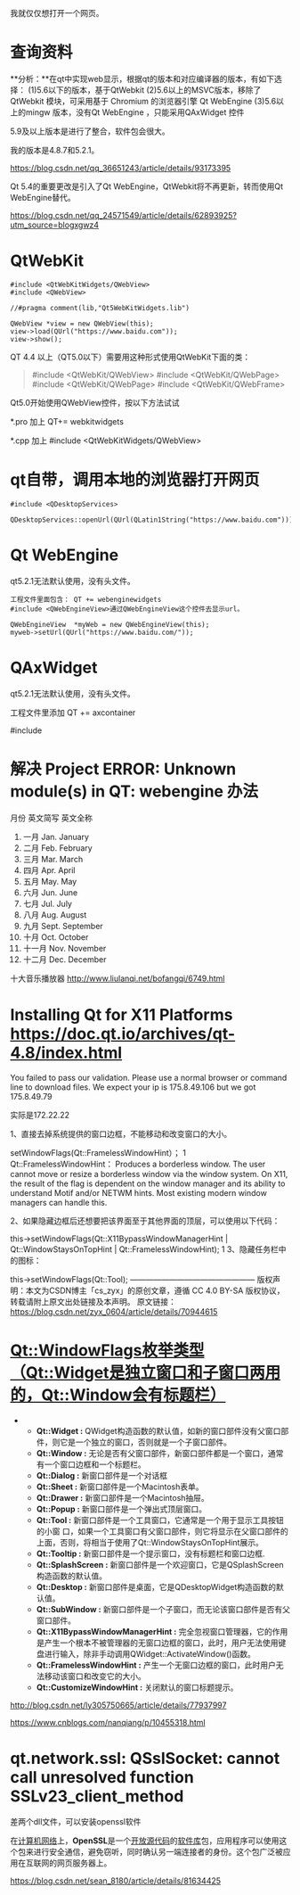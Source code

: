 我就仅仅想打开一个网页。

# 查询资料

 **分析：**在qt中实现web显示，根据qt的版本和对应编译器的版本，有如下选择：
(1)5.6以下的版本，基于QtWebkit
(2)5.6以上的MSVC版本，移除了QtWebkit 模块，可采用基于 Chromium 的浏览器引擎 Qt WebEngine
(3)5.6以上的mingw 版本，没有Qt WebEngine ，只能采用QAxWidget 控件 

5.9及以上版本是进行了整合，软件包会很大。

我的版本是4.8.7和5.2.1。

 https://blog.csdn.net/qq_36651243/article/details/93173395 

 Qt 5.4的重要更改是引入了Qt WebEngine，QtWebkit将不再更新，转而使用Qt WebEngine替代。 

 https://blog.csdn.net/qq_24571549/article/details/62893925?utm_source=blogxgwz4 

# QtWebKit

```
#include <QtWebKitWidgets/QWebView>
#include <QWebView>

//#pragma comment(lib,"Qt5WebKitWidgets.lib")

QWebView *view = new QWebView(this);
view->load(QUrl("https://www.baidu.com"));
view->show();
```

QT 4.4 以上（QT5.0以下）需要用这种形式使用QtWebKit下面的类：



> \#include <QtWebKit/QWebView>
> \#include <QtWebKit/QWebPage>
> \#include <QtWebKit/QWebPage>
> \#include <QtWebKit/QWebFrame>

Qt5.0开始使用QWebView控件，按以下方法试试

*.pro 加上 QT+= webkitwidgets

*.cpp 加上 #include <QtWebKitWidgets/QWebView>

# qt自带，调用本地的浏览器打开网页

```
#include <QDesktopServices>

QDesktopServices::openUrl(QUrl(QLatin1String("https://www.baidu.com")));
```

# Qt WebEngine

qt5.2.1无法默认使用，没有头文件。

```
工程文件里面包含： QT += webenginewidgets 
#include <QWebEngineView>通过QWebEngineView这个控件去显示url。

QWebEngineView  *myWeb = new QWebEngineView(this);
myweb->setUrl(QUrl("https://www.baidu.com/"));
```

# QAxWidget

qt5.2.1无法默认使用，没有头文件。

工程文件里添加 QT += axcontainer



#include <QAxWidget>

# 解决 Project ERROR: Unknown module(s) in QT: webengine 办法





月份   英文简写 英文全称

1. 一月   Jan.   January
2. 二月  Feb.   February
3. 三月  Mar.   March
4. 四月  Apr.   April
5. 五月  May.   May
6. 六月  Jun.   June
7. 七月  Jul.    July
8. 八月  Aug.   August
9. 九月  Sept.   September
10. 十月   Oct.    October
11. 十一月 Nov.    November
12. 十二月 Dec.   December

十大音乐播放器 http://www.liulanqi.net/bofangqi/6749.html 

# Installing Qt for X11 Platforms https://doc.qt.io/archives/qt-4.8/index.html 



 You failed to pass our validation. Please use a normal browser or command line to download files. We expect your ip is 175.8.49.106 but we got 175.8.49.79 

实际是172.22.22





1、直接去掉系统提供的窗口边框，不能移动和改变窗口的大小。

setWindowFlags(Qt::FramelessWindowHint）；
1
Qt::FramelessWindowHint： Produces a borderless window. The user cannot move or resize a borderless window via the window system. On X11, the result of the flag is dependent on the window manager and its ability to understand Motif and/or NETWM hints. Most existing modern window managers can handle this.

2、如果隐藏边框后还想要把该界面至于其他界面的顶层，可以使用以下代码：

this->setWindowFlags(Qt::X11BypassWindowManagerHint | Qt::WindowStaysOnTopHint | Qt::FramelessWindowHint);
1
3、隐藏任务栏中的图标：

this->setWindowFlags(Qt::Tool);
————————————————
版权声明：本文为CSDN博主「cs_zyx」的原创文章，遵循 CC 4.0 BY-SA 版权协议，转载请附上原文出处链接及本声明。
原文链接：https://blog.csdn.net/zyx_0604/article/details/70944615





# [Qt::WindowFlags枚举类型（Qt::Widget是独立窗口和子窗口两用的，Qt::Window会有标题栏）](https://www.cnblogs.com/findumars/p/8035463.html)

- - **Qt::Widget :** QWidget构造函数的默认值，如新的窗口部件没有父窗口部件，则它是一个独立的窗口，否则就是一个子窗口部件。
  - **Qt::Window :** 无论是否有父窗口部件，新窗口部件都是一个窗口，通常有一个窗口边框和一个标题栏。
  - **Qt::Dialog :** 新窗口部件是一个对话框
  - **Qt::Sheet :** 新窗口部件是一个Macintosh表单。
  - **Qt::Drawer :** 新窗口部件是一个Macintosh抽屉。
  - **Qt::Popup :** 新窗口部件是一个弹出式顶层窗口。
  - **Qt::Tool :** 新窗口部件是一个工具窗口，它通常是一个用于显示工具按钮的小窗 
    口，如果一个工具窗口有父窗口部件，则它将显示在父窗口部件的上面，否则，将相当于使用了Qt::WindowStaysOnTopHint展示。
  - **Qt::Tooltip :** 新窗口部件是一个提示窗口，没有标题栏和窗口边框.
  - **Qt::SplashScreen :** 新窗口部件是一个欢迎窗口，它是QSplashScreen构造函数的默认值。
  - **Qt::Desktop :** 新窗口部件是桌面，它是QDesktopWidget构造函数的默认值。
  - **Qt::SubWindow :** 新窗口部件是一个子窗口，而无论该窗口部件是否有父窗口部件。
  - **Qt::X11BypassWindowManagerHint :** 完全忽视窗口管理器，它的作用是产生一个根本不被管理器的无窗口边框的窗口，此时，用户无法使用键盘进行输入，除非手动调用QWidget::ActivateWindow()函数。
  - **Qt::FramelessWindowHint :** 产生一个无窗口边框的窗口，此时用户无法移动该窗口和改变它的大小。
  - **Qt::CustomizeWindowHint :** 关闭默认的窗口标题提示。

http://blog.csdn.net/ly305750665/article/details/77937997







 https://www.cnblogs.com/nanqiang/p/10455318.html 





# qt.network.ssl: QSslSocket: cannot call unresolved function SSLv23_client_method

差两个dll文件，可以安装openssl软件

 在[计算机网络](https://baike.baidu.com/item/计算机网络)上，**OpenSSL**是一个[开放源代码](https://baike.baidu.com/item/开放源代码)的[软件](https://baike.baidu.com/item/软件)[库](https://baike.baidu.com/item/库)包，应用程序可以使用这个包来进行安全通信，避免窃听，同时确认另一端连接者的身份。这个包广泛被应用在互联网的网页服务器上。 



 https://blog.csdn.net/sean_8180/article/details/81634425 